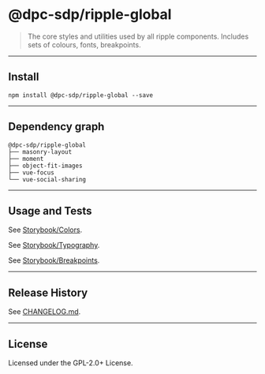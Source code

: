 # @dpc-sdp/ripple-global

> The core styles and utilities used by all ripple components. Includes sets of
colours, fonts, breakpoints.

--------------------------------------------------------------------------------

## Install

```shell
npm install @dpc-sdp/ripple-global --save
```

--------------------------------------------------------------------------------

## Dependency graph

```shell
@dpc-sdp/ripple-global
├── masonry-layout
├── moment
├── object-fit-images
├── vue-focus
└── vue-social-sharing
```

--------------------------------------------------------------------------------

## Usage and Tests

See [Storybook/Colors](https://storybook-ripple-master.lagoon.vicsdp.amazee.io/?selectedKind=Atoms/Global&selectedStory=Colors).

See [Storybook/Typography](https://storybook-ripple-master.lagoon.vicsdp.amazee.io/?selectedKind=Atoms/Global&selectedStory=Typography).

See [Storybook/Breakpoints](https://storybook-ripple-master.lagoon.vicsdp.amazee.io/?selectedKind=Atoms/Global&selectedStory=Breakpoints).

--------------------------------------------------------------------------------

## Release History

See [CHANGELOG.md](./CHANGELOG.md).

--------------------------------------------------------------------------------

## License

Licensed under the GPL-2.0+ License.
